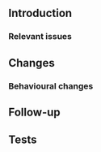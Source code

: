 ## Introduction
<!-- Explain existing problems or why this pull request is necessary -->

### Relevant issues
<!-- List relevant issues here -->
<!--

* Fixes #1
* Fixes #2

-->

## Changes
### Behavioural changes
<!-- Any change in how the CMS behaves, or its performance? -->

## Follow-up
<!-- Suggest any actions to be done before/after merging this pull request -->

## Tests
<!--
Details should be provided of tests done. Simply saying "tested" or equivalent is not acceptable.

Attach scripts or actions to test this pull request, as well as the result (screenshot)
-->
